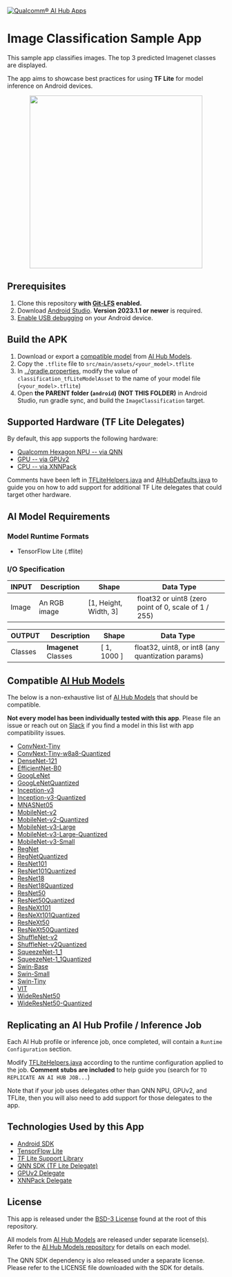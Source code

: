 [![Qualcomm® AI Hub Apps](https://qaihub-public-assets.s3.us-west-2.amazonaws.com/qai-hub-models/quic-logo.jpg)](https://aihub.qualcomm.com)

# Image Classification Sample App

This sample app classifies images. The top 3 predicted Imagenet classes are displayed.

The app aims to showcase best practices for using **TF Lite** for model inference on Android devices.

<p align="center" width="100%">
<img src="https://qaihub-public-assets.s3.us-west-2.amazonaws.com/qai-hub-apps/android/ImageClassification/v1/app_screenshot.jpg" height="400" />
</p>

## Prerequisites
1. Clone this repository **with [Git-LFS](https://git-lfs.com) enabled.**
2. Download [Android Studio](https://developer.android.com/studio). **Version 2023.1.1 or newer** is required.
3. [Enable USB debugging](https://developer.android.com/studio/debug/dev-options) on your Android device.

## Build the APK
1. Download or export a [compatible model](#compatible-ai-hub-models) from [AI Hub Models](https://aihub.qualcomm.com/mobile/models).
2. Copy the `.tflite` file to `src/main/assets/<your_model>.tflite`
3. In [../gradle.properties](../gradle.properties), modify the value of `classification_tfLiteModelAsset` to the name of your model file (`<your_model>.tflite`)
4. Open **the PARENT folder (`android`) (NOT THIS FOLDER)** in Android Studio, run gradle sync, and build the `ImageClassification` target.

## Supported Hardware (TF Lite Delegates)

By default, this app supports the following hardware:
* [Qualcomm Hexagon NPU -- via QNN](https://developer.qualcomm.com/software/qualcomm-ai-engine-direct-sdk)
* [GPU -- via GPUv2](https://github.com/tensorflow/tensorflow/tree/master/tensorflow/lite/delegates/gpu)
* [CPU -- via XNNPack](https://github.com/tensorflow/tensorflow/blob/master/tensorflow/lite/delegates/xnnpack/README.md)

Comments have been left in [TFLiteHelpers.java](../tflite_helpers/TFLiteHelpers.java) and [AIHubDefaults.java](../tflite_helpers/AIHubDefaults.java) to guide you on how to add support for additional TF Lite delegates that could target other hardware.


## AI Model Requirements

### Model Runtime Formats
- TensorFlow Lite (.tflite)

### I/O Specification

| INPUT | Description | Shape | Data Type
| -- | -- | -- | --
| Image | An RGB image | [1, Height, Width, 3] | float32 or uint8 (zero point of 0, scale of 1 / 255)

| OUTPUT | Description | Shape | Data Type
| -- | -- | -- | --
| Classes | **Imagenet** Classes | [ 1, 1000 ] | float32, uint8, or int8 (any quantization params)


## Compatible [AI Hub Models](https://aihub.qualcomm.com/mobile/models)

The below is a non-exhaustive list of [AI Hub Models](https://aihub.qualcomm.com/mobile/models) that should be compatible.

**Not every model has been individually tested with this app**. Please file an issue or reach out on [Slack](https://join.slack.com/t/qualcomm-ai-hub/shared_invite/zt-2j76uzoye-Xya17vQESuxrWTKEwK2uMQ) if you find a model in this list with app compatibility issues.

- [ConvNext-Tiny](https://aihub.qualcomm.com/mobile/models/convnext_tiny)
- [ConvNext-Tiny-w8a8-Quantized](https://aihub.qualcomm.com/mobile/models/convnext_tiny)
- [DenseNet-121](https://aihub.qualcomm.com/mobile/models/densenet121)
- [EfficientNet-B0](https://aihub.qualcomm.com/mobile/models/efficientnet_b0)
- [GoogLeNet](https://aihub.qualcomm.com/mobile/models/googlenet)
- [GoogLeNetQuantized](https://aihub.qualcomm.com/mobile/models/googlenet_quantized)
- [Inception-v3](https://aihub.qualcomm.com/mobile/models/inception_v3)
- [Inception-v3-Quantized](https://aihub.qualcomm.com/mobile/models/inception_v3_quantized)
- [MNASNet05](https://aihub.qualcomm.com/mobile/models/mnasnet05)
- [MobileNet-v2](https://aihub.qualcomm.com/mobile/models/mobilenet_v2)
- [MobileNet-v2-Quantized](https://aihub.qualcomm.com/mobile/models/mobilenet_v2_quantized)
- [MobileNet-v3-Large](https://aihub.qualcomm.com/mobile/models/mobilenet_v3_large)
- [MobileNet-v3-Large-Quantized](https://aihub.qualcomm.com/mobile/models/mobilenet_v3_large_quantized)
- [MobileNet-v3-Small](https://aihub.qualcomm.com/mobile/models/mobilenet_v3_small)
- [RegNet](https://aihub.qualcomm.com/mobile/models/regnet)
- [RegNetQuantized](https://aihub.qualcomm.com/mobile/models/regnet_quantized)
- [ResNet101](https://aihub.qualcomm.com/mobile/models/resnet101)
- [ResNet101Quantized](https://aihub.qualcomm.com/mobile/models/resnet101_quantized)
- [ResNet18](https://aihub.qualcomm.com/mobile/models/resnet18)
- [ResNet18Quantized](https://aihub.qualcomm.com/mobile/models/resnet18_quantized)
- [ResNet50](https://aihub.qualcomm.com/mobile/models/resnet50)
- [ResNet50Quantized](https://aihub.qualcomm.com/mobile/models/resnet50_quantized)
- [ResNeXt101](https://aihub.qualcomm.com/mobile/models/resnext101)
- [ResNeXt101Quantized](https://aihub.qualcomm.com/mobile/models/resnext101_quantized)
- [ResNeXt50](https://aihub.qualcomm.com/mobile/models/resnext50)
- [ResNeXt50Quantized](https://aihub.qualcomm.com/mobile/models/resnext50_quantized)
- [ShuffleNet-v2](https://aihub.qualcomm.com/mobile/models/shufflenet_v2)
- [ShuffleNet-v2Quantized](https://aihub.qualcomm.com/mobile/models/shufflenet_v2_quantized)
- [SqueezeNet-1_1](https://aihub.qualcomm.com/mobile/models/squeezenet1_1)
- [SqueezeNet-1_1Quantized](https://aihub.qualcomm.com/mobile/models/squeezenet1_1_quantized)
- [Swin-Base](https://aihub.qualcomm.com/mobile/models/swin_base)
- [Swin-Small](https://aihub.qualcomm.com/mobile/models/swin_small)
- [Swin-Tiny](https://aihub.qualcomm.com/mobile/models/swin_tiny)
- [VIT](https://aihub.qualcomm.com/mobile/models/vit)
- [WideResNet50](https://aihub.qualcomm.com/mobile/models/wideresnet50)
- [WideResNet50-Quantized](https://aihub.qualcomm.com/mobile/models/wideresnet50_quantized)

## Replicating an AI Hub Profile / Inference Job

Each AI Hub profile or inference job, once completed, will contain a `Runtime Configuration` section.

Modify [TFLiteHelpers.java](../tflite_helpers/TFLiteHelpers.java) according to the runtime configuration applied to the job. **Comment stubs are included** to help guide you (search for `TO REPLICATE AN AI HUB JOB...`)

Note that if your job uses delegates other than QNN NPU, GPUv2, and TFLite, then you will also need to add support for those delegates to the app.

## Technologies Used by this App

- [Android SDK](https://developer.android.com/studio)
- [TensorFlow Lite](https://github.com/tensorflow/tensorflow/tree/master/tensorflow/lite)
- [TF Lite Support Library](https://github.com/tensorflow/tflite-support)
- [QNN SDK (TF Lite Delegate)](https://developer.qualcomm.com/software/qualcomm-ai-engine-direct-sdk)
- [GPUv2 Delegate](https://github.com/tensorflow/tensorflow/tree/master/tensorflow/lite/delegates/gpu)
- [XNNPack Delegate ](https://github.com/tensorflow/tensorflow/blob/master/tensorflow/lite/delegates/xnnpack/README.md)

## License

This app is released under the [BSD-3 License](../../../LICENSE) found at the root of this repository.

All models from [AI Hub Models](https://github.com/quic/ai-hub-models) are released under separate license(s). Refer to the [AI Hub Models repository](https://github.com/quic/ai-hub-models) for details on each model.

The QNN SDK dependency is also released under a separate license. Please refer to the LICENSE file downloaded with the SDK for details.
